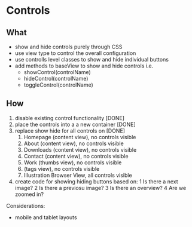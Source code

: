 # Controls

## What

+ show and hide controls purely through CSS
+ use view type to control the overall configuration
+ use controlls level classes to show and hide individual buttons
+ add methods to baseView to show and hide controls i.e. 
	* showControl(controlName)
	* hideControl(controlName)
	* toggleControl(controlName)

## How

1. disable existing control functionality [DONE]
2. place the controls into a a new container  [DONE]
3. replace show hide for all controls on  [DONE]
	1. Homepage (content view), no controls visible
	2. About (content view), no controls visible
	3. Downloads (content view), no controls visible
	4. Contact (content view), no controls visible
	5. Work (thumbs view), no controls visible
	6. (tags view), no controls visible
	7. Illustration Browser View, all controls visible
4. create code for showing hiding buttons based on: 
	1 Is there a next image?
	2 Is there a previosu image?
	3 Is there an overview?
	4 Are we zoomed in?


Considerations:
+ mobile and tablet layouts







